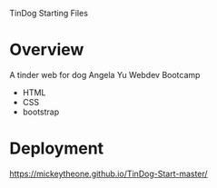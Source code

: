 TinDog Starting Files

# Overview

A tinder web for dog
Angela Yu Webdev Bootcamp

- HTML
- CSS
- bootstrap


# Deployment

https://mickeytheone.github.io/TinDog-Start-master/
